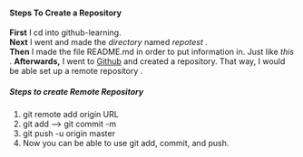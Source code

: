 #### Steps To Create a Repository
**First** I cd into github-learning.  
**Next** I went and made the _directory_ named _repotest_ .  
**Then** I made the file README.md in order to put information in. Just like _this_ . 
**Afterwards,** I went to [Github](https://github.com/) and created a repository. That way, I would be able set up a remote repository .   
##### Steps to create Remote Repository
1. git remote add origin URL
2. git add --> git commit -m
3. git push -u origin master
4. Now you can be able to use git add, commit, and push.

